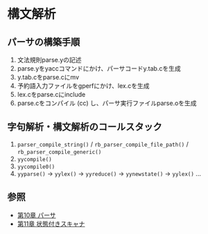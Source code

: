 # 構文解析
## パーサの構築手順
1. 文法規則parse.yの記述
2. parse.yをyaccコマンドにかけ、パーサコードy.tab.cを生成
3. y.tab.cをparse.cにmv
4. 予約語入力ファイルをgperfにかけ、lex.cを生成
5. lex.cをparse.cにinclude
6. parse.cをコンパイル (cc) し、パーサ実行ファイルparse.oを生成

## 字句解析・構文解析のコールスタック
1. `parser_compile_string()` / `rb_parser_compile_file_path()` / `rb_parser_compile_generic()`
2. `yycompile()`
3. `yycompile0()`
4. `yyparse()` -> `yylex()` -> `yyreduce()` -> `yynewstate()` -> `yylex()` ...

## 参照
- [第10章 パーサ](https://i.loveruby.net/ja/rhg/book/parser.html)
- [第11章 状態付きスキャナ](https://i.loveruby.net/ja/rhg/book/contextual.html)
